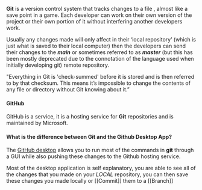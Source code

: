 **Git** is a version control system that tracks changes to a file , almost like a save point in a game. Each developer can work on their own version of the project or their own portion of it without interfering another developers work. 

Usually any changes made will only affect in their ‘local repository’ (which is just what is saved to their local computer) then the developers can send their changes to the _**main**_ or sometimes referred to as _**master**_ (but this has been mostly deprecated due to the connotation of the language used when initially developing git) remote repository.

"Everything in Git is 'check-summed' before it is stored and is then referred to by that checksum. This means it’s impossible to change the contents of any file or directory without Git knowing about it.”

#### GitHub
GitHub is a service, it is a hosting service for **Git** repositories and is maintained by Microsoft.

#### What is the difference between Git and the Github Desktop App?
The [GitHub desktop](https://desktop.github.com/download/) allows you to run most of the commands in **git** through a GUI while also pushing these changes to the Github hosting service.

Most of the desktop application is self explanatory, you are able to see all of the changes that you made on your _LOCAL_ repository, you can then save these changes you made locally or [[Commit]] them to a [[Branch]]
